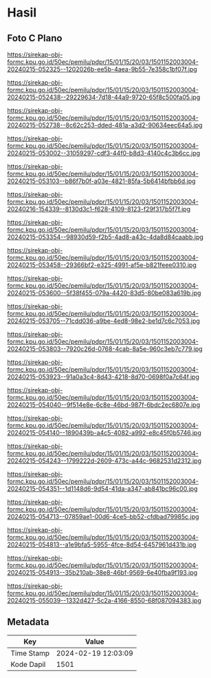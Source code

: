 # Hasil

## Foto C Plano

https://sirekap-obj-formc.kpu.go.id/50ec/pemilu/pdpr/15/01/15/20/03/1501152003004-20240215-052325--1202026b-ee5b-4aea-9b55-7e358c1bf07f.jpg

https://sirekap-obj-formc.kpu.go.id/50ec/pemilu/pdpr/15/01/15/20/03/1501152003004-20240215-052438--29229634-7d18-44a9-9720-65f8c500fa05.jpg

https://sirekap-obj-formc.kpu.go.id/50ec/pemilu/pdpr/15/01/15/20/03/1501152003004-20240215-052738--8c62c253-dded-481a-a3d2-90634eec64a5.jpg

https://sirekap-obj-formc.kpu.go.id/50ec/pemilu/pdpr/15/01/15/20/03/1501152003004-20240215-053002--31059297-cdf3-44f0-b8d3-4140c4c3b6cc.jpg

https://sirekap-obj-formc.kpu.go.id/50ec/pemilu/pdpr/15/01/15/20/03/1501152003004-20240215-053103--b86f7b0f-a03e-4821-85fa-5b6414bfbb6d.jpg

https://sirekap-obj-formc.kpu.go.id/50ec/pemilu/pdpr/15/01/15/20/03/1501152003004-20240216-154339--8130d3c1-f628-4109-8123-f29f317b5f7f.jpg

https://sirekap-obj-formc.kpu.go.id/50ec/pemilu/pdpr/15/01/15/20/03/1501152003004-20240215-053354--98930d59-f2b5-4ad8-a43c-4da8d84caabb.jpg

https://sirekap-obj-formc.kpu.go.id/50ec/pemilu/pdpr/15/01/15/20/03/1501152003004-20240215-053458--29366bf2-e325-4991-af5e-b821feee0310.jpg

https://sirekap-obj-formc.kpu.go.id/50ec/pemilu/pdpr/15/01/15/20/03/1501152003004-20240215-053600--5f38f455-079a-4420-83d5-80be083a619b.jpg

https://sirekap-obj-formc.kpu.go.id/50ec/pemilu/pdpr/15/01/15/20/03/1501152003004-20240215-053705--71cdd036-a9be-4ed8-98e2-be1d7c6c7053.jpg

https://sirekap-obj-formc.kpu.go.id/50ec/pemilu/pdpr/15/01/15/20/03/1501152003004-20240215-053803--7920c26d-0768-4cab-8a5e-960c3eb7c779.jpg

https://sirekap-obj-formc.kpu.go.id/50ec/pemilu/pdpr/15/01/15/20/03/1501152003004-20240215-053923--91a0a3c4-8d43-4218-8d70-0698f0a7c64f.jpg

https://sirekap-obj-formc.kpu.go.id/50ec/pemilu/pdpr/15/01/15/20/03/1501152003004-20240215-054040--9f514e8e-6c8e-46bd-987f-6bdc2ec6807e.jpg

https://sirekap-obj-formc.kpu.go.id/50ec/pemilu/pdpr/15/01/15/20/03/1501152003004-20240215-054140--1890439b-a4c5-4082-a992-e8c45f0b5746.jpg

https://sirekap-obj-formc.kpu.go.id/50ec/pemilu/pdpr/15/01/15/20/03/1501152003004-20240215-054243--1799222d-2609-473c-a44c-9682531d2312.jpg

https://sirekap-obj-formc.kpu.go.id/50ec/pemilu/pdpr/15/01/15/20/03/1501152003004-20240215-054351--1d1148d6-9d54-41da-a347-ab841bc96c00.jpg

https://sirekap-obj-formc.kpu.go.id/50ec/pemilu/pdpr/15/01/15/20/03/1501152003004-20240215-054713--07859ae1-00d6-4ce5-bb52-cfdbad79985c.jpg

https://sirekap-obj-formc.kpu.go.id/50ec/pemilu/pdpr/15/01/15/20/03/1501152003004-20240215-054813--a1e9bfa5-5955-4fce-8d54-6457961d431b.jpg

https://sirekap-obj-formc.kpu.go.id/50ec/pemilu/pdpr/15/01/15/20/03/1501152003004-20240215-054913--35b210ab-38e8-46bf-9569-6e40fba9f193.jpg

https://sirekap-obj-formc.kpu.go.id/50ec/pemilu/pdpr/15/01/15/20/03/1501152003004-20240215-055039--1332d427-5c2a-4166-8550-68f087094383.jpg


## Metadata

| Key        | Value               |
| ---------- | ------------------- |
| Time Stamp | 2024-02-19 12:03:09 |
| Kode Dapil | 1501                |



